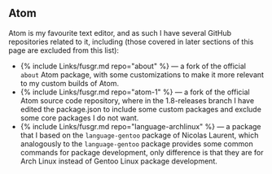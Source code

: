 ## Atom
Atom is my favourite text editor, and as such I have several GitHub repositories related to it, including (those covered in later sections of this page are excluded from this list):

* {% include Links/fusgr.md repo="about" %} &mdash; a fork of the official `about` Atom package, with some customizations to make it more relevant to my custom builds of Atom.
* {% include Links/fusgr.md repo="atom-1" %} &mdash; a fork of the official Atom source code repository, where in the 1.8-releases branch I have edited the package.json to include some custom packages and exclude some core packages I do not want.
* {% include Links/fusgr.md repo="language-archlinux" %} &mdash; a package that I based on the `language-gentoo` package of Nicolas Laurent, which analogously to the `language-gentoo` package provides some common commands for package development, only difference is that they are for Arch Linux instead of Gentoo Linux package development. 
